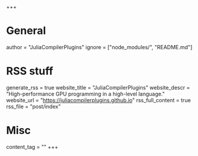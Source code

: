 +++
# General
author = "JuliaCompilerPlugins"
ignore = ["node_modules/", "README.md"]

# RSS stuff
generate_rss = true
website_title = "JuliaCompilerPlugins"
website_descr = "High-performance GPU programming in a high-level language."
website_url = "https://juliacompilerplugins.github.io"
rss_full_content = true
rss_file = "post/index"

# Misc
content_tag = ""
+++
